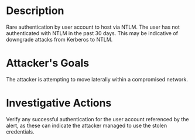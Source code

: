 # Description
Rare authentication by user account to host via NTLM. The user has not authenticated with NTLM in the past 30 days. This may be indicative of downgrade attacks from Kerberos to NTLM.
# Attacker's Goals
The attacker is attempting to move laterally within a compromised network.
# Investigative Actions
Verify any successful authentication for the user account referenced by the alert, as these can indicate the attacker managed to use the stolen credentials.
